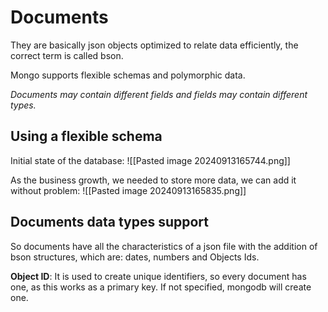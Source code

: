 # Documents

They are basically json objects optimized to relate data efficiently, the correct term is called bson.

Mongo supports flexible schemas and polymorphic data.

*Documents may contain different fields and fields may contain different types.*

## Using a flexible schema

Initial state of the database:
![[Pasted image 20240913165744.png]]

As the business growth, we needed to store more data, we can add it without problem:
![[Pasted image 20240913165835.png]]

## Documents data types support
So documents have all the characteristics of a json file with the addition of bson structures, which are: dates, numbers and Objects Ids.

**Object ID**: It is used to create unique identifiers, so every document has one, as this works as a primary key. If not specified, mongodb will create one.